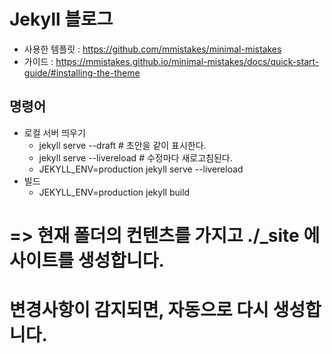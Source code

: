 # Jekyll 블로그
- 사용한 템플릿 : https://github.com/mmistakes/minimal-mistakes
- 가이드 : https://mmistakes.github.io/minimal-mistakes/docs/quick-start-guide/#installing-the-theme

## 명령어
- 로컬 서버 띄우기
  - jekyll serve --draft # 초안을 같이 표시한다.
  - jekyll serve --livereload # 수정마다 새로고침된다.
  - JEKYLL_ENV=production jekyll serve  --livereload
- 빌드
  - JEKYLL_ENV=production jekyll build

# => 현재 폴더의 컨텐츠를 가지고 ./_site 에 사이트를 생성합니다.
#    변경사항이 감지되면, 자동으로 다시 생성합니다.